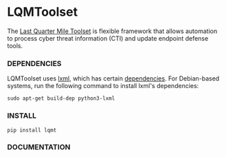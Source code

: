 LQMToolset
==========
The [Last Quarter Mile Toolset][1] is flexible framework that allows automation to process cyber threat information (CTI) and update endpoint defense tools.

### DEPENDENCIES

LQMToolset uses [lxml][2], which has certain [dependencies][3]. For Debian-based systems, run the following command to install lxml's dependencies:

    sudo apt-get build-dep python3-lxml

### INSTALL

    pip install lqmt

### DOCUMENTATION

[1]: http://example.com/
[2]: http://lxml.de/
[3]: http://lxml.de/installation.html#requirements
